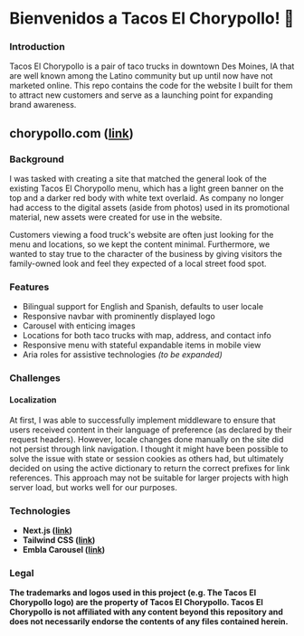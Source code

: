 # Bienvenidos a Tacos El Chorypollo! 🌮
### Introduction
Tacos El Chorypollo is a pair of taco trucks in downtown Des Moines, IA that are well known among the Latino community but up until now have not marketed online. This repo contains the code for the website I built for them to attract new customers and serve as a launching point for expanding brand awareness.

## chorypollo.com ([link](https://chorypollo.com))

### Background
I was tasked with creating a site that matched the general look of the existing Tacos El Chorypollo menu, which has a light green banner on the top and a darker red body with white text overlaid. As company no longer had access to the digital assets (aside from photos) used in its promotional material, new assets were created for use in the website.

Customers viewing a food truck's website are often just looking for the menu and locations, so we kept the content minimal. Furthermore, we wanted to stay true to the character of the business by giving visitors the family-owned look and feel they expected of a local street food spot.

### Features
- Bilingual support for English and Spanish, defaults to user locale
- Responsive navbar with prominently displayed logo
- Carousel with enticing images
- Locations for both taco trucks with map, address, and contact info
- Responsive menu with stateful expandable items in mobile view
- Aria roles for assistive technologies *(to be expanded)*

### Challenges

#### Localization
At first, I was able to successfully implement middleware to ensure that users received content in their language of preference (as declared by their request headers). However, locale changes done manually on the site did not persist through link navigation. I thought it might have been possible to solve the issue with state or session cookies as others had, but ultimately decided on using the active dictionary to return the correct prefixes for link references. This approach may not be suitable for larger projects with high server load, but works well for our purposes.

### Technologies
- **Next.js ([link](https://nextjs.org/))**
- **Tailwind CSS ([link](https://tailwindcss.com/))**
- **Embla Carousel ([link](https://www.embla-carousel.com/))**

### Legal
**The trademarks and logos used in this project (e.g. The Tacos El Chorypollo logo) are the property of Tacos El Chorypollo. Tacos El Chorypollo is not affiliated with any content beyond this repository and does not necessarily endorse the contents of any files contained herein.**
